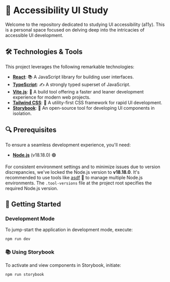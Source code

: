 # 🎨 Accessibility UI Study

Welcome to the repository dedicated to studying UI accessibility (a11y). This is a personal space focused on delving deep into the intricacies of accessible UI development.

## 🛠 Technologies & Tools

This project leverages the following remarkable technologies:

- **[React](https://react.dev/)**: 📚 A JavaScript library for building user interfaces.
- **[TypeScript](https://www.typescriptlang.org/)**: ✍️ A strongly typed superset of JavaScript.
- **[Vite.js](https://vitejs.dev/)**: 🚀 A build tool offering a faster and leaner development experience for modern web projects.
- **[Tailwind CSS](https://tailwindcss.com/)**: 🎨 A utility-first CSS framework for rapid UI development.
- **[Storybook](https://storybook.js.org/)**: 📖 An open-source tool for developing UI components in isolation.

## 🔍 Prerequisites

To ensure a seamless development experience, you'll need:

- **[Node.js](http://nodejs.org/)** (v18.18.0) 🟢 

For consistent environment settings and to minimize issues due to version discrepancies, we've locked the Node.js version to **v18.18.0**. It's recommended to use tools like [asdf](https://asdf-vm.com/) 🔄 to manage multiple Node.js environments. The `.tool-versions` file at the project root specifies the required Node.js version.

## 🚀 Getting Started

### Development Mode

To jump-start the application in development mode, execute:

```
npm run dev
```


### 📚 Using Storybook

To activate and view components in Storybook, initiate:

```
npm run storybook
```